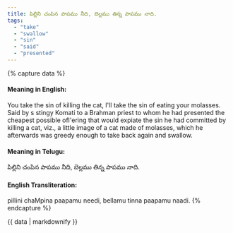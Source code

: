 ```yaml
---
title: పిల్లిని చంపిన పాపము నీది, బెల్లము తిన్న పాపము నాది.
tags:
  - "take"
  - "swallow"
  - "sin"
  - "said"
  - "presented"
---
```


{% capture data %}
#### Meaning in English:
You take the sin of killing the cat, I'll take the sin of eating your molasses.
Said by s stingy Komati to a Brahman priest to whom he had presented the cheapest possible ofl'ering that would expiate the sin he had committed by killing a cat, viz., a little image of a cat made of molasses, which he afterwards was greedy enough to take back again and swallow.

#### Meaning in Telugu:
పిల్లిని చంపిన పాపము నీది, బెల్లము తిన్న పాపము నాది.

#### English Transliteration:
pillini chaMpina paapamu needi, bellamu tinna paapamu naadi.
{% endcapture %}

{{ data | markdownify }}

